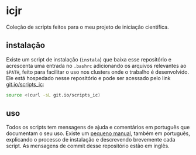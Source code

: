 # icjr

Coleção de scripts feitos para o meu projeto de iniciação científica.

## instalação

Existe um script de instalação (`instala`) que baixa esse repositório e acrescenta uma entrada no `.bashrc` adicionando os arquivos relevantes ao `$PATH`, feito para facilitar o uso nos clusters onde o trabalho é desenvolvido. Ele está hospedado nesse repositório e pode ser acessado pelo link [git.io/scripts_ic](https://git.io/scripts_ic):

```sh
source <(curl -sL git.io/scripts_ic)
```

## uso

Todos os scripts tem mensagens de ajuda e comentários em português que documentam o seu uso. Existe um [pequeno manual](doc/manual.pdf), também em português, explicando o processo de instalação e descrevendo brevemente cada script. As mensagens de commit desse repositório estão em inglês.
